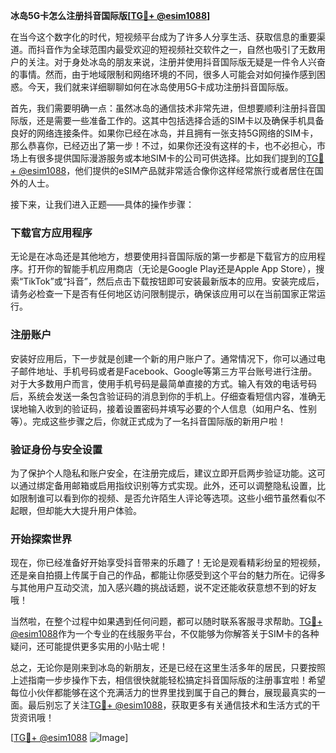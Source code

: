 **冰岛5G卡怎么注册抖音国际版[[TG💪+ @esim1088](https://t.me/s/esim1088)]**

在当今这个数字化的时代，短视频平台成为了许多人分享生活、获取信息的重要渠道。而抖音作为全球范围内最受欢迎的短视频社交软件之一，自然也吸引了无数用户的关注。对于身处冰岛的朋友来说，注册并使用抖音国际版无疑是一件令人兴奋的事情。然而，由于地域限制和网络环境的不同，很多人可能会对如何操作感到困惑。今天，我们就来详细聊聊如何在冰岛使用5G卡成功注册抖音国际版。

首先，我们需要明确一点：虽然冰岛的通信技术非常先进，但想要顺利注册抖音国际版，还是需要一些准备工作的。这其中包括选择合适的SIM卡以及确保手机具备良好的网络连接条件。如果你已经在冰岛，并且拥有一张支持5G网络的SIM卡，那么恭喜你，已经迈出了第一步！不过，如果你还没有这样的卡，也不必担心，市场上有很多提供国际漫游服务或本地SIM卡的公司可供选择。比如我们提到的[TG💪+ @esim1088](https://t.me/s/esim1088)，他们提供的eSIM产品就非常适合像你这样经常旅行或者居住在国外的人士。

接下来，让我们进入正题——具体的操作步骤：

### 下载官方应用程序

无论是在冰岛还是其他地方，想要使用抖音国际版的第一步都是下载官方的应用程序。打开你的智能手机应用商店（无论是Google Play还是Apple App Store），搜索“TikTok”或“抖音”，然后点击下载按钮即可安装最新版本的应用。安装完成后，请务必检查一下是否有任何地区访问限制提示，确保该应用可以在当前国家正常运行。

### 注册账户

安装好应用后，下一步就是创建一个新的用户账户了。通常情况下，你可以通过电子邮件地址、手机号码或者是Facebook、Google等第三方平台账号进行注册。对于大多数用户而言，使用手机号码是最简单直接的方式。输入有效的电话号码后，系统会发送一条包含验证码的消息到你的手机上。仔细查看短信内容，准确无误地输入收到的验证码，接着设置密码并填写必要的个人信息（如用户名、性别等）。完成这些步骤之后，你就正式成为了一名抖音国际版的新用户啦！

### 验证身份与安全设置

为了保护个人隐私和账户安全，在注册完成后，建议立即开启两步验证功能。这可以通过绑定备用邮箱或启用指纹识别等方式实现。此外，还可以调整隐私设置，比如限制谁可以看到你的视频、是否允许陌生人评论等选项。这些小细节虽然看似不起眼，但却能大大提升用户体验。

### 开始探索世界

现在，你已经准备好开始享受抖音带来的乐趣了！无论是观看精彩纷呈的短视频，还是亲自拍摄上传属于自己的作品，都能让你感受到这个平台的魅力所在。记得多与其他用户互动交流，加入感兴趣的挑战话题，说不定还能收获意想不到的好友哦！

当然啦，在整个过程中如果遇到任何问题，都可以随时联系客服寻求帮助。[TG💪+ @esim1088](https://t.me/s/esim1088)作为一个专业的在线服务平台，不仅能够为你解答关于SIM卡的各种疑问，还可能提供更多实用的小贴士呢！

总之，无论你是刚来到冰岛的新朋友，还是已经在这里生活多年的居民，只要按照上述指南一步步操作下去，相信很快就能轻松搞定抖音国际版的注册事宜啦！希望每位小伙伴都能够在这个充满活力的世界里找到属于自己的舞台，展现最真实的一面。最后别忘了关注[TG💪+ @esim1088](https://t.me/s/esim1088)，获取更多有关通信技术和生活方式的干货资讯哦！

[[TG💪+ @esim1088](https://t.me/s/esim1088) ![Image](https://i.postimg.cc/4NQfJmqS/Snipaste-2025-05-13-00-14-12.png)]